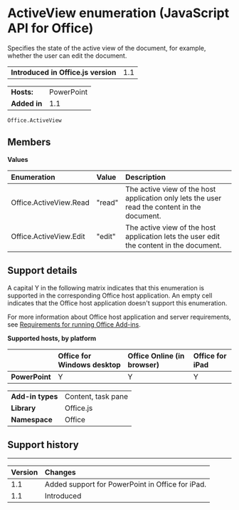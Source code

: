 
# ActiveView enumeration (JavaScript API for Office)
Specifies the state of the active view of the document, for example, whether the user can edit the document.

|||
|:-----|:-----|
|**Introduced in Office.js version**|1.1|

|||
|:-----|:-----|
|**Hosts:**|PowerPoint|
|**Added in**|1.1|



```
Office.ActiveView
```


## Members


**Values**


|**Enumeration**|**Value**|**Description**|
|:-----|:-----|:-----|
|Office.ActiveView.Read|"read"|The active view of the host application only lets the user read the content in the document.|
|Office.ActiveView.Edit|"edit"|The active view of the host application lets the user edit the content in the document.|

## Support details


A capital Y in the following matrix indicates that this enumeration is supported in the corresponding Office host application. An empty cell indicates that the Office host application doesn't support this enumeration.

For more information about Office host application and server requirements, see [Requirements for running Office Add-ins](http://msdn.microsoft.com/library/67340567-bb9a-498c-96d3-3f52f28c16bc%28Office.15%29.aspx).


**Supported hosts, by platform**


||**Office for Windows desktop**|**Office Online (in browser)**|**Office for iPad**|
|:-----|:-----|:-----|:-----|
|**PowerPoint**|Y|Y|Y|

|||
|:-----|:-----|
|**Add-in types**|Content, task pane|
|**Library**|Office.js|
|**Namespace**|Office|

## Support history



****


|**Version**|**Changes**|
|:-----|:-----|
|1.1|Added support for PowerPoint in Office for iPad.|
|1.1|Introduced|

